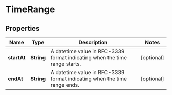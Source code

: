 
# TimeRange

## Properties
Name | Type | Description | Notes
------------ | ------------- | ------------- | -------------
**startAt** | **String** | A datetime value in RFC-3339 format indicating when the time range starts. |  [optional]
**endAt** | **String** | A datetime value in RFC-3339 format indicating when the time range ends. |  [optional]



